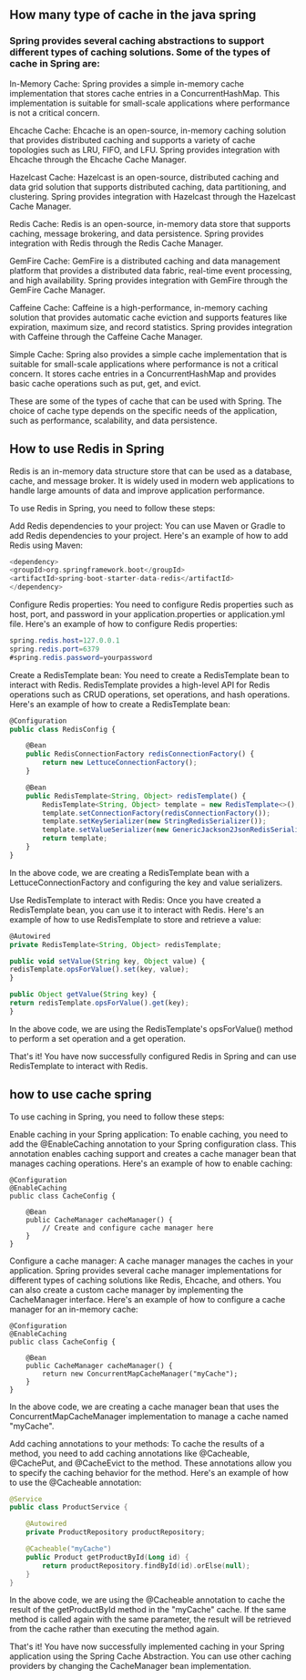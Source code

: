 ## How many type of cache in the java spring
### Spring provides several caching abstractions to support different types of caching solutions. Some of the types of cache in Spring are:

In-Memory Cache:
Spring provides a simple in-memory cache implementation that stores cache entries in a ConcurrentHashMap. This implementation is suitable for small-scale applications where performance is not a critical concern.

Ehcache Cache:
Ehcache is an open-source, in-memory caching solution that provides distributed caching and supports a variety of cache topologies such as LRU, FIFO, and LFU. Spring provides integration with Ehcache through the Ehcache Cache Manager.

Hazelcast Cache:
Hazelcast is an open-source, distributed caching and data grid solution that supports distributed caching, data partitioning, and clustering. Spring provides integration with Hazelcast through the Hazelcast Cache Manager.

Redis Cache:
Redis is an open-source, in-memory data store that supports caching, message brokering, and data persistence. Spring provides integration with Redis through the Redis Cache Manager.

GemFire Cache:
GemFire is a distributed caching and data management platform that provides a distributed data fabric, real-time event processing, and high availability. Spring provides integration with GemFire through the GemFire Cache Manager.

Caffeine Cache:
Caffeine is a high-performance, in-memory caching solution that provides automatic cache eviction and supports features like expiration, maximum size, and record statistics. Spring provides integration with Caffeine through the Caffeine Cache Manager.

Simple Cache:
Spring also provides a simple cache implementation that is suitable for small-scale applications where performance is not a critical concern. It stores cache entries in a ConcurrentHashMap and provides basic cache operations such as put, get, and evict.

These are some of the types of cache that can be used with Spring. The choice of cache type depends on the specific needs of the application, such as performance, scalability, and data persistence.
## How to use Redis in Spring
Redis is an in-memory data structure store that can be used as a database, cache, and message broker. It is widely used in modern web applications to handle large amounts of data and improve application performance.

To use Redis in Spring, you need to follow these steps:

Add Redis dependencies to your project:
You can use Maven or Gradle to add Redis dependencies to your project. Here's an example of how to add Redis using Maven:

```php
<dependency>
<groupId>org.springframework.boot</groupId>
<artifactId>spring-boot-starter-data-redis</artifactId>
</dependency>
```
Configure Redis properties:
You need to configure Redis properties such as host, port, and password in your application.properties or application.yml file. Here's an example of how to configure Redis properties:

``` java
spring.redis.host=127.0.0.1
spring.redis.port=6379
#spring.redis.password=yourpassword
```

Create a RedisTemplate bean:
You need to create a RedisTemplate bean to interact with Redis. RedisTemplate provides a high-level API for Redis operations such as CRUD operations, set operations, and hash operations. Here's an example of how to create a RedisTemplate bean:

```typescript
@Configuration
public class RedisConfig {

    @Bean
    public RedisConnectionFactory redisConnectionFactory() {
        return new LettuceConnectionFactory();
    }

    @Bean
    public RedisTemplate<String, Object> redisTemplate() {
        RedisTemplate<String, Object> template = new RedisTemplate<>();
        template.setConnectionFactory(redisConnectionFactory());
        template.setKeySerializer(new StringRedisSerializer());
        template.setValueSerializer(new GenericJackson2JsonRedisSerializer());
        return template;
    }
}
```
In the above code, we are creating a RedisTemplate bean with a LettuceConnectionFactory and configuring the key and value serializers.

Use RedisTemplate to interact with Redis:
Once you have created a RedisTemplate bean, you can use it to interact with Redis. Here's an example of how to use RedisTemplate to store and retrieve a value:

```typescript
@Autowired
private RedisTemplate<String, Object> redisTemplate;

public void setValue(String key, Object value) {
redisTemplate.opsForValue().set(key, value);
}

public Object getValue(String key) {
return redisTemplate.opsForValue().get(key);
}
```
In the above code, we are using the RedisTemplate's opsForValue() method to perform a set operation and a get operation.

That's it! You have now successfully configured Redis in Spring and can use RedisTemplate to interact with Redis.

## how to use cache spring

To use caching in Spring, you need to follow these steps:

Enable caching in your Spring application:
To enable caching, you need to add the @EnableCaching annotation to your Spring configuration class. This annotation enables caching support and creates a cache manager bean that manages caching operations. Here's an example of how to enable caching:

```less
@Configuration
@EnableCaching
public class CacheConfig {

    @Bean
    public CacheManager cacheManager() {
        // Create and configure cache manager here
    }
}
```
Configure a cache manager:
A cache manager manages the caches in your application. Spring provides several cache manager implementations for different types of caching solutions like Redis, Ehcache, and others. You can also create a custom cache manager by implementing the CacheManager interface. Here's an example of how to configure a cache manager for an in-memory cache:

```less
@Configuration
@EnableCaching
public class CacheConfig {

    @Bean
    public CacheManager cacheManager() {
        return new ConcurrentMapCacheManager("myCache");
    }
}
```
In the above code, we are creating a cache manager bean that uses the ConcurrentMapCacheManager implementation to manage a cache named "myCache".

Add caching annotations to your methods:
To cache the results of a method, you need to add caching annotations like @Cacheable, @CachePut, and @CacheEvict to the method. These annotations allow you to specify the caching behavior for the method. Here's an example of how to use the @Cacheable annotation:

```kotlin
@Service
public class ProductService {

    @Autowired
    private ProductRepository productRepository;

    @Cacheable("myCache")
    public Product getProductById(Long id) {
        return productRepository.findById(id).orElse(null);
    }
}
```
In the above code, we are using the @Cacheable annotation to cache the result of the getProductById method in the "myCache" cache. If the same method is called again with the same parameter, the result will be retrieved from the cache rather than executing the method again.

That's it! You have now successfully implemented caching in your Spring application using the Spring Cache Abstraction. You can use other caching providers by changing the CacheManager bean implementation.